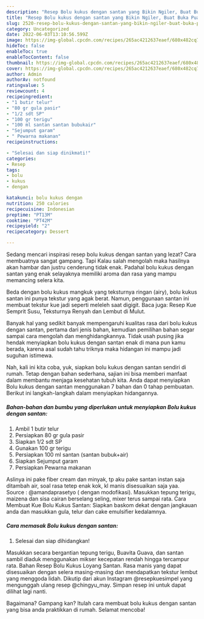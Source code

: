 ```yaml
---
description: "Resep Bolu kukus dengan santan yang Bikin Ngiler, Buat Buka Puasa Sempurna"
title: "Resep Bolu kukus dengan santan yang Bikin Ngiler, Buat Buka Puasa Sempurna"
slug: 2520-resep-bolu-kukus-dengan-santan-yang-bikin-ngiler-buat-buka-puasa-sempurna
category: Uncategorized
date: 2022-06-03T13:10:56.599Z
image: https://img-global.cpcdn.com/recipes/265ac4212637eaef/680x482cq70/bolu-kukus-dengan-santan-foto-resep-utama.jpg
hideToc: false
enableToc: true
enableTocContent: false
thumbnail: https://img-global.cpcdn.com/recipes/265ac4212637eaef/680x482cq70/bolu-kukus-dengan-santan-foto-resep-utama.jpg
cover: https://img-global.cpcdn.com/recipes/265ac4212637eaef/680x482cq70/bolu-kukus-dengan-santan-foto-resep-utama.jpg
author: Admin
authorAv: notfound
ratingvalue: 5
reviewcount: 4
recipeingredient:
- "1 butir telur"
- "80 gr gula pasir"
- "1/2 sdt SP"
- "100 gr terigu"
- "100 ml santan santan bubukair"
- "Sejumput garam"
- " Pewarna makanan"
recipeinstructions:

- "Selesai dan siap dinikmati!"
categories:
- Resep
tags:
- bolu
- kukus
- dengan

katakunci: bolu kukus dengan 
nutrition: 250 calories
recipecuisine: Indonesian
preptime: "PT13M"
cooktime: "PT42M"
recipeyield: "2"
recipecategory: Dessert

---
```



Sedang mencari inspirasi resep bolu kukus dengan santan yang lezat? Cara membuatnya sangat gampang. Tapi Kalau salah mengolah maka hasilnya akan hambar dan justru cenderung tidak enak. Padahal bolu kukus dengan santan yang enak selayaknya memiliki aroma dan rasa yang mampu memancing selera kita.


Beda dengan bolu kukus mangkuk yang teksturnya ringan (airy), bolu kukus santan ini punya tekstur yang agak berat. Namun, penggunaan santan ini membuat tekstur kue jadi seperti meleleh saat digigit. Baca juga: Resep Kue Semprit Susu, Teksturnya Renyah dan Lembut di Mulut.

Banyak hal yang sedikit banyak mempengaruhi kualitas rasa dari bolu kukus dengan santan, pertama dari jenis bahan, kemudian pemilihan bahan segar sampai cara mengolah dan menghidangkannya. Tidak usah pusing jika hendak menyiapkan bolu kukus dengan santan enak di mana pun kamu berada, karena asal sudah tahu triknya maka hidangan ini mampu jadi suguhan istimewa.


Nah, kali ini kita coba, yuk, siapkan bolu kukus dengan santan sendiri di rumah. Tetap dengan bahan sederhana, sajian ini bisa memberi manfaat dalam membantu menjaga kesehatan tubuh kita. Anda dapat menyiapkan Bolu kukus dengan santan menggunakan 7 bahan dan 0 tahap pembuatan. Berikut ini langkah-langkah dalam menyiapkan hidangannya.

<!--inarticleads1-->

##### Bahan-bahan dan bumbu yang diperlukan untuk menyiapkan Bolu kukus dengan santan:

1. Ambil 1 butir telur
1. Persiapkan 80 gr gula pasir
1. Siapkan 1/2 sdt SP
1. Gunakan 100 gr terigu
1. Persiapkan 100 ml santan (santan bubuk+air)
1. Siapkan Sejumput garam
1. Persiapkan  Pewarna makanan


Aslinya ini pake fiber cream dan minyak, tp aku pake santan instan saja ditambah air, soal rasa tetep enak kok, kl manis disesuaikan saja yaa. Source : @amandaprasetyo ( dengan modofikasi). Masukkan tepung terigu, maizena dan sisa cairan berselang seling, mixer terus sampai rata. Cara Membuat Kue Bolu Kukus Santan: Siapkan baskom dekat dengan jangkauan anda dan masukkan gula, telur dan cake emulsifier kedalamnya. 

<!--inarticleads2-->

##### Cara memasak Bolu kukus dengan santan:


1. Selesai dan siap dihidangkan!

Masukkan secara bergantian tepung terigu, Buavita Guava, dan santan sambil diaduk menggunakan mikser kecepatan rendah hingga tercampur rata. Bahan Resep Bolu Kukus Loyang Santan. Rasa manis yang dapat disesuaikan dengan selera masing-masing dan mendapatkan tekstur lembut yang menggoda lidah. Dikutip dari akun Instagram @resepkuesimpel yang mengunggah ulang resep @chingyu_may. Simpan resep ini untuk dapat dilihat lagi nanti. 

Bagaimana? Gampang kan? Itulah cara membuat bolu kukus dengan santan yang bisa anda praktikkan di rumah. Selamat mencoba!
